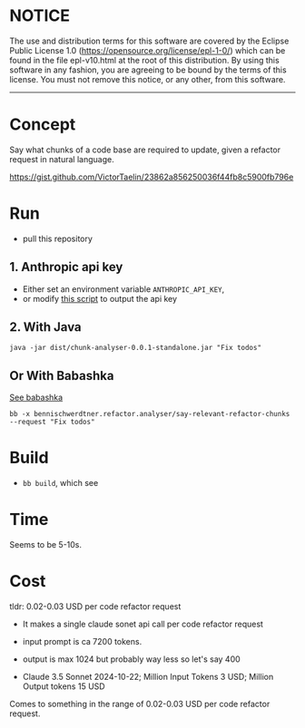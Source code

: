 
# NOTICE

  The use and distribution terms for this software are covered by the
  Eclipse Public License 1.0 (https://opensource.org/license/epl-1-0/)
  which can be found in the file epl-v10.html at the root of this distribution.
  By using this software in any fashion, you are agreeing to be bound by
  the terms of this license.
  You must not remove this notice, or any other, from this software.

--------------------
 
# Concept

Say what chunks of a code base are required to update, given a refactor request in natural language. 
    
https://gist.github.com/VictorTaelin/23862a856250036f44fb8c5900fb796e


# Run

- pull this repository

## 1. Anthropic api key

- Either set an environment variable `ANTHROPIC_API_KEY`,
- or modify [this script](./secrets/api-key.sh) to output the api key

## 2. With Java


```
java -jar dist/chunk-analyser-0.0.1-standalone.jar "Fix todos"
```

## Or With Babashka

[See babashka](https://github.com/babashka/babashka)


```
bb -x bennischwerdtner.refactor.analyser/say-relevant-refactor-chunks --request "Fix todos"
```


# Build

- `bb build`, which see

# Time

Seems to be 5-10s.

# Cost

tldr: 0.02-0.03 USD per code refactor request


- It makes a single claude sonet api call per code refactor request

- input prompt is ca 7200 tokens.
- output is max 1024 but probably way less so let's say 400

- Claude 3.5 Sonnet 2024-10-22; Million Input Tokens 3 USD; Million Output tokens 15 USD

Comes to something in the range of 0.02-0.03 USD per code refactor request.
